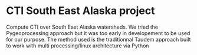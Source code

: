 # CTI South East Alaska project
Compute CTI over South East Alaska watersheds.
We tried the Pygeoprocessing approach but it was too early in developement to be used for our purpose.
The method used is the traditionnal Taudem approach built to work with multi processing/linux architecture via Python
